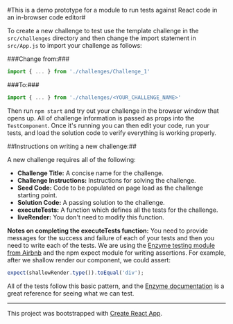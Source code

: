 #This is a demo prototype for a module to run tests against React code in an in-browser code editor#

To create a new challenge to test use the template challenge in the `src/challenges` directory and then change the import statement in `src/App.js` to import your challenge as follows:

###Change from:###

```javascript
import { ... } from './challenges/Challenge_1'
```

###To:###

```javascript
import { ... } from './challenges/<YOUR_CHALLENGE_NAME>'
```

Then run `npm start` and try out your challenge in the browser window that opens up. All of challenge information is passed as props into the `TestComponent`. Once it's running you can then edit your code, run your tests, and load the solution code to verify everything is working properly.

##Instructions on writing a new challenge:##

A new challenge requires all of the following:
- **Challenge Title:** A concise name for the challenge.
- **Challenge Instructions:** Instructions for solving the challenge.
- **Seed Code:** Code to be populated on page load as the challenge starting point.
- **Solution Code:** A passing solution to the challenge.
- **executeTests:** A function which defines all the tests for the challenge.
- **liveRender:** You don't need to modify this function.

**Notes on completing the executeTests function:** You need to provide messages for the success and failure of each of your tests and then you need to write each of the tests. We are using the [Enzyme testing module from Airbnb](http://airbnb.io/enzyme/docs/api/index.html) and the npm expect module for writing assertions. For example, after we shallow render our component, we could assert:

```javascript
expect(shallowRender.type()).toEqual('div');
```

All of the tests follow this basic pattern, and the [Enzyme documentation](http://airbnb.io/enzyme/docs/api/ShallowWrapper/children.html) is a great reference for seeing what we can test.

***

This project was bootstrapped with [Create React App](https://github.com/facebookincubator/create-react-app).